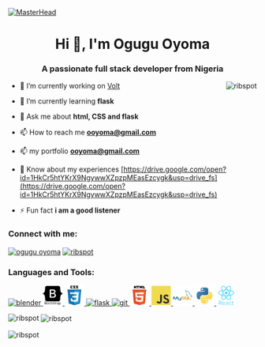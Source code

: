 [![MasterHead](https://th.bing.com/th/id/R.9db16a01e0d132c81051ac346ed20598?rik=z7cPHtC9OkKJZw&pid=ImgRaw&r=0)](https://Ribspot.io)
<h1 align="center">Hi 👋, I'm Ogugu Oyoma</h1>
<h3 align="center">A passionate full stack developer from Nigeria</h3>

<p align="left"> <img align="right" src="https://media1.tenor.com/images/ba6d7d37fa1e4ca966ac7328bf43b96c/tenor.gif?itemid=18657810" alt="ribspot" /> </p>



- 🔭 I’m currently working on [Volt](https://drive.google.com/open?id=1HUgnySmL3uxt5iyxD-me76LVJvoj9_rc&usp=drive_fs)

- 🌱 I’m currently learning **flask**

- 💬 Ask me about **html, CSS and flask**

- 📫 How to reach me **ooyoma@gmail.com**
- 📫 my portfolio [ **ooyoma@gmail.com**](https://oguguoyoma.netlify.app)

- 📄 Know about my experiences [https://drive.google.com/open?id=1HkCr5htYKrX9NgywwXZpzpMEasEzcygk&usp=drive_fs](https://drive.google.com/open?id=1HkCr5htYKrX9NgywwXZpzpMEasEzcygk&usp=drive_fs)

- ⚡ Fun fact **i am a good listener**

<h3 align="left">Connect with me:</h3>
<p align="left">
<a href="https://fb.com/ogugu oyoma" target="blank"><img align="center" src="https://raw.githubusercontent.com/rahuldkjain/github-profile-readme-generator/master/src/images/icons/Social/facebook.svg" alt="ogugu oyoma" height="30" width="40" /></a>
<a href="https://instagram.com/ribspot" target="blank"><img align="center" src="https://raw.githubusercontent.com/rahuldkjain/github-profile-readme-generator/master/src/images/icons/Social/instagram.svg" alt="ribspot" height="30" width="40" /></a>
</p>

<h3 align="left">Languages and Tools:</h3>
<p align="left"> <a href="https://www.blender.org/" target="_blank" rel="noreferrer"> <img src="https://download.blender.org/branding/community/blender_community_badge_white.svg" alt="blender" width="40" height="40"/> </a> <a href="https://getbootstrap.com" target="_blank" rel="noreferrer"> <img src="https://raw.githubusercontent.com/devicons/devicon/master/icons/bootstrap/bootstrap-plain-wordmark.svg" alt="bootstrap" width="40" height="40"/> </a> <a href="https://www.w3schools.com/css/" target="_blank" rel="noreferrer"> <img src="https://raw.githubusercontent.com/devicons/devicon/master/icons/css3/css3-original-wordmark.svg" alt="css3" width="40" height="40"/> </a> <a href="https://flask.palletsprojects.com/" target="_blank" rel="noreferrer"> <img src="https://www.vectorlogo.zone/logos/pocoo_flask/pocoo_flask-icon.svg" alt="flask" width="40" height="40"/> </a> <a href="https://git-scm.com/" target="_blank" rel="noreferrer"> <img src="https://www.vectorlogo.zone/logos/git-scm/git-scm-icon.svg" alt="git" width="40" height="40"/> </a> <a href="https://www.w3.org/html/" target="_blank" rel="noreferrer"> <img src="https://raw.githubusercontent.com/devicons/devicon/master/icons/html5/html5-original-wordmark.svg" alt="html5" width="40" height="40"/> </a> <a href="https://developer.mozilla.org/en-US/docs/Web/JavaScript" target="_blank" rel="noreferrer"> <img src="https://raw.githubusercontent.com/devicons/devicon/master/icons/javascript/javascript-original.svg" alt="javascript" width="40" height="40"/> </a> <a href="https://www.mysql.com/" target="_blank" rel="noreferrer"> <img src="https://raw.githubusercontent.com/devicons/devicon/master/icons/mysql/mysql-original-wordmark.svg" alt="mysql" width="40" height="40"/> </a> <a href="https://www.python.org" target="_blank" rel="noreferrer"> <img src="https://raw.githubusercontent.com/devicons/devicon/master/icons/python/python-original.svg" alt="python" width="40" height="40"/> </a> <a href="https://reactjs.org/" target="_blank" rel="noreferrer"> <img src="https://raw.githubusercontent.com/devicons/devicon/master/icons/react/react-original-wordmark.svg" alt="react" width="40" height="40"/> </a> </p>

<p><img align="left" src="https://github-readme-stats.vercel.app/api/top-langs?username=ribspot&show_icons=true&locale=en&layout=compact" alt="ribspot" /></p>

<p>&nbsp;<img align="center" src="https://github-readme-stats.vercel.app/api?username=ribspot&show_icons=true&locale=en" alt="ribspot" /></p>

<p><img align="center" src="https://github-readme-streak-stats.herokuapp.com/?user=ribspot&" alt="ribspot" /></p>
